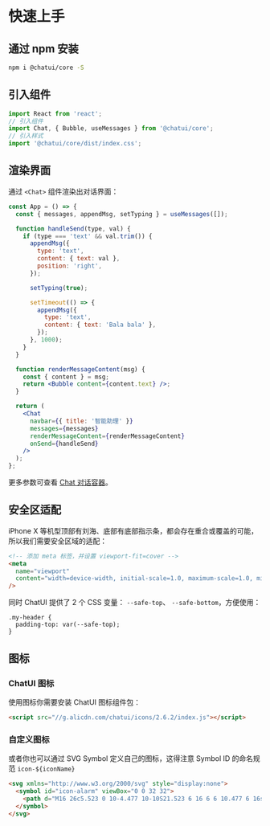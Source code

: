 # 快速上手

## 通过 npm 安装

```bash
npm i @chatui/core -S
```

## 引入组件

```jsx
import React from 'react';
// 引入组件
import Chat, { Bubble, useMessages } from '@chatui/core';
// 引入样式
import '@chatui/core/dist/index.css';
```

## 渲染界面

通过 `<Chat>` 组件渲染出对话界面：

```jsx
const App = () => {
  const { messages, appendMsg, setTyping } = useMessages([]);

  function handleSend(type, val) {
    if (type === 'text' && val.trim()) {
      appendMsg({
        type: 'text',
        content: { text: val },
        position: 'right',
      });

      setTyping(true);

      setTimeout(() => {
        appendMsg({
          type: 'text',
          content: { text: 'Bala bala' },
        });
      }, 1000);
    }
  }

  function renderMessageContent(msg) {
    const { content } = msg;
    return <Bubble content={content.text} />;
  }

  return (
    <Chat
      navbar={{ title: '智能助理' }}
      messages={messages}
      renderMessageContent={renderMessageContent}
      onSend={handleSend}
    />
  );
};
```

更多参数可查看 [Chat 对话容器](https://chatui.io/components/chat)。

## 安全区适配

iPhone X 等机型顶部有刘海、底部有底部指示条，都会存在重合或覆盖的可能，所以我们需要安全区域的适配：

```html
<!-- 添加 meta 标签，并设置 viewport-fit=cover -->
<meta
  name="viewport"
  content="width=device-width, initial-scale=1.0, maximum-scale=1.0, minimum-scale=1.0, viewport-fit=cover"
/>
```

同时 ChatUI 提供了 2 个 CSS 变量： `--safe-top`、 `--safe-bottom`，方便使用：

```less
.my-header {
  padding-top: var(--safe-top);
}
```

## 图标

### ChatUI 图标

使用图标你需要安装 ChatUI 图标组件包：

```html
<script src="//g.alicdn.com/chatui/icons/2.6.2/index.js"></script>
```

### 自定义图标

或者你也可以通过 SVG Symbol 定义自己的图标，这得注意 Symbol ID 的命名规范 `icon-${iconName}`

```html
<svg xmlns="http://www.w3.org/2000/svg" style="display:none">
  <symbol id="icon-alarm" viewBox="0 0 32 32">
    <path d="M16 26c5.523 0 10-4.477 10-10S21.523 6 16 6 6 10.477 6 16s4.477 10 10 10zm6.17.294A11.944 11.944 0 0116 28c-2.223 0-4.304-.604-6.09-1.657l-1.012 1.753a1 1 0 01-1.732-1l1.106-1.915A11.974 11.974 0 014 16C4 9.373 9.373 4 16 4s12 5.373 12 12c0 3.65-1.629 6.918-4.2 9.119l1.066 1.845a1 1 0 01-1.732 1l-.964-1.67zM5.052 8.353a1 1 0 01-1.414-1.415l3.3-3.3a1 1 0 011.414 1.415l-3.3 3.3zm23.323-1.41a1 1 0 11-1.415 1.414l-3.3-3.3a1 1 0 011.415-1.414l3.3 3.3zM16.667 16V9.667a1 1 0 00-2 0V17a1 1 0 001 1h6a1 1 0 000-2h-5z">
  </symbol>
</svg>
```
